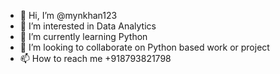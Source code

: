 - 👋 Hi, I’m @mynkhan123
- 👀 I’m interested in Data Analytics
- 🌱 I’m currently learning Python
- 💞️ I’m looking to collaborate on Python based work or project
- 📫 How to reach me +918793821798
<!---
mystatamathsa is a ✨ special ✨ repository because its `README.md` (this file) appears on your GitHub profile.
You can click the Preview link to take a look at your changes.
--->
